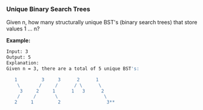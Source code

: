 ### Unique Binary Search Trees

Given n, how many structurally unique BST's (binary search trees) that store values 1 ... n?

**Example:**

```bash
Input: 3
Output: 5
Explanation:
Given n = 3, there are a total of 5 unique BST's:

   1         3     3      2      1
    \       /     /      / \      \
     3     2     1      1   3      2
    /     /       \                 \
   2     1         2                 3**
```   